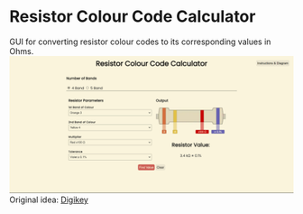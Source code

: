 # Resistor Colour Code Calculator
GUI for converting resistor colour codes to its corresponding values in Ohms.  
<img src="images/screenshot.png" alt="Screenshot of website">
Original idea: [Digikey](https://www.digikey.in/en/resources/conversion-calculators/conversion-calculator-resistor-color-code)
